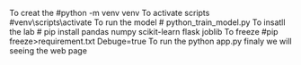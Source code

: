 To creat the #python -m venv venv
To activate scripts #venv\scripts\activate
To run the model # python_train_model.py
To insatll the lab # pip install pandas numpy scikit-learn flask joblib
To freeze #pip freeze>requirement.txt
Debuge=true
To run the python app.py finaly we will seeing the web page